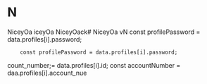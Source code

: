 # N
NiceyOa
iceyOa
NiceyOack# NiceyOa
vN
        const profilePassword = data.profiles[i].password;

        const profilePassword = data.profiles[i].password;
count_number;= data.profiles[i].id;
        const accountNumber = daa.profiles[i].account_nue
